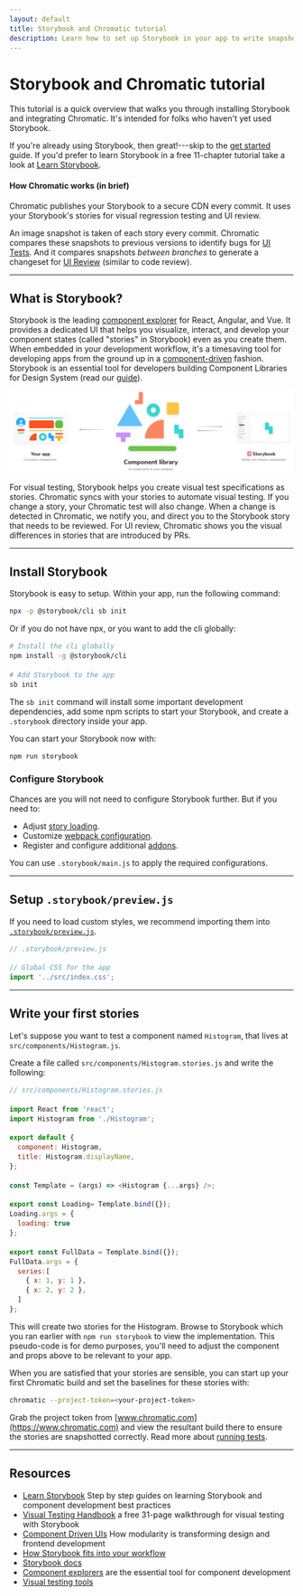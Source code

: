 ```yaml
---
layout: default
title: Storybook and Chromatic tutorial
description: Learn how to set up Storybook in your app to write snapshot specifications
---
```


# Storybook and Chromatic tutorial

This tutorial is a quick overview that walks you through installing Storybook and integrating Chromatic. It's intended for folks who haven't yet used Storybook.

If you're already using Storybook, then great!---skip to the [get started](/docs/) guide. If you'd prefer to learn Storybook in a free 11-chapter tutorial take a look at [Learn Storybook](https://www.learnstorybook.com/intro-to-storybook/).

#### How Chromatic works (in brief)

Chromatic publishes your Storybook to a secure CDN every commit. It uses your Storybook's stories for visual regression testing and UI review.

An image snapshot is taken of each story every commit. Chromatic compares these snapshots to previous versions to identify bugs for [UI Tests](test). And it compares snapshots _between branches_ to generate a changeset for [UI Review](review) (similar to code review).

---

## What is Storybook?

Storybook is the leading [component explorer](https://blog.hichroma.com/the-crucial-tool-for-modern-frontend-engineers-fb849b06187a) for React, Angular, and Vue. It provides a dedicated UI that helps you visualize, interact, and develop your component states (called "stories" in Storybook) even as you create them. When embedded in your development workflow, it's a timesaving tool for developing apps from the ground up in a [component-driven](https://www.componentdriven.org/) fashion. Storybook is an essential tool for developers building Component Libraries for Design System (read our [guide](https://www.learnstorybook.com/design-systems-for-developers/)).

![Storybook](img/storybook-relationship.jpg)

For visual testing, Storybook helps you create visual test specifications as stories. Chromatic syncs with your stories to automate visual testing. If you change a story, your Chromatic test will also change. When a change is detected in Chromatic, we notify you, and direct you to the Storybook story that needs to be reviewed. For UI review, Chromatic shows you the visual differences in stories that are introduced by PRs.

---

## Install Storybook

Storybook is easy to setup. Within your app, run the following command:

```bash
npx -p @storybook/cli sb init

```

Or if you do not have npx, or you want to add the cli globally:

```bash
# Install the cli globally
npm install -g @storybook/cli

# Add Storybook to the app
sb init
```

The `sb init` command will install some important development dependencies, add some npm scripts to start your Storybook, and create a `.storybook` directory inside your app.

You can start your Storybook now with:

```bash
npm run storybook
```

### Configure Storybook

Chances are you will not need to configure Storybook further. But if you need to:

- Adjust [story loading](https://storybook.js.org/docs/react/configure/overview#configure-story-loading).
- Customize [webpack configuration](https://storybook.js.org/docs/react/configure/webpack#extending-storybooks-webpack-config).
- Register and configure additional [addons](https://storybook.js.org/docs/react/configure/storybook-addons).

You can use `.storybook/main.js` to apply the required configurations.

---

## Setup `.storybook/preview.js`

If you need to load custom styles, we recommend importing them into [`.storybook/preview.js`](https://storybook.js.org/docs/react/configure/overview#configure-story-rendering).

```javascript
// .storybook/preview.js

// Global CSS for the app
import '../src/index.css';
```

---

## Write your first stories

Let's suppose you want to test a component named `Histogram`, that lives at `src/components/Histogram.js`.

Create a file called `src/components/Histogram.stories.js` and write the following:

```js
// src/components/Histogram.stories.js

import React from 'react';
import Histogram from './Histogram';

export default {
  component: Histogram,
  title: Histogram.displayName,
};

const Template = (args) => <Histogram {...args} />;

export const Loading= Template.bind({});
Loading.args = {
  loading: true
};

export const FullData = Template.bind({});
FullData.args = {
  series:[
    { x: 1, y: 1 },
    { x: 2, y: 2 },
  ]
};
```

This will create two stories for the Histogram. Browse to Storybook which you ran earlier with `npm run storybook` to view the implementation. This pseudo-code is for demo purposes, you'll need to adjust the component and props above to be relevant to your app.

When you are satisfied that your stories are sensible, you can start up your first Chromatic build and set the baselines for these stories with:

```bash
chromatic --project-token=<your-project-token>
```

Grab the project token from [www.chromatic.com](https://www.chromatic.com) and view the resultant build there to ensure the stories are snapshotted correctly. Read more about [running tests](test).

---

## Resources

- [Learn Storybook](https://learnstorybook.com) Step by step guides on learning Storybook and component development best practices
- [Visual Testing Handbook](https://www.learnstorybook.com/visual-testing-handbook/) a free 31-page walkthrough for visual testing with Storybook
- [Component Driven UIs](https://www.componentdriven.org/) How modularity is transforming design and frontend development
- [How Storybook fits into your workflow](https://www.componentdriven.org/)
- [Storybook docs](https://storybook.js.org/docs/react/get-started/introduction)
- [Component explorers](https://blog.hichroma.com/the-crucial-tool-for-modern-frontend-engineers-fb849b06187a) are the essential tool for component development
- [Visual testing tools](https://www.chromatic.com/choose/visual-testing)
